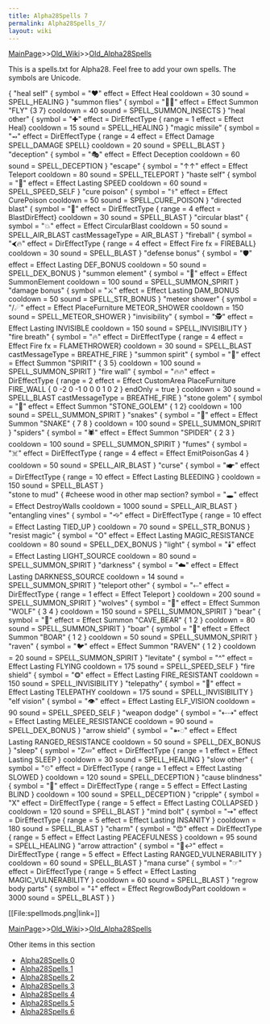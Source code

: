 ```yaml
---
title: Alpha28Spells 7
permalink: Alpha28Spells_7/
layout: wiki
---
```


[MainPage](/keeperrl_wiki/ "wikilink")>>[Old_Wiki](/keeperrl_wiki/Old_Wiki "wikilink")>>[Old_Alpha28Spells](/keeperrl_wiki/Old_Alpha28Spells "wikilink")

This is a spells.txt for Alpha28. Feel free to add your own spells. The symbols are Unicode.

 {
  &quot;heal self&quot;
  {
    symbol = &quot;❤️&quot;
    effect = Effect Heal
    cooldown = 30
    sound = SPELL_HEALING
  }
  &quot;summon flies&quot;
  {
    symbol = &quot;🐝🐝&quot;
    effect = Effect Summon &quot;FLY&quot; {3 7}
    cooldown = 40
    sound = SPELL_SUMMON_INSECTS
  }
  &quot;heal other&quot;
  {
    symbol = &quot;✚&quot;
    effect = DirEffectType { range = 1 effect = Effect Heal}
    cooldown = 15
    sound = SPELL_HEALING
  }
  &quot;magic missile&quot;
  {
    symbol = &quot;⥇&quot;
    effect = DirEffectType { range = 4 effect = Effect Damage SPELL_DAMAGE SPELL}
    cooldown = 20
    sound = SPELL_BLAST
  }
  &quot;deception&quot;
  {
    symbol = &quot;🎭&quot;
    effect = Effect Deception
    cooldown = 60
    sound = SPELL_DECEPTION
  }
  &quot;escape&quot;
  {
    symbol = &quot;↑↑&quot;
    effect = Effect Teleport
    cooldown = 80
    sound = SPELL_TELEPORT
  }
  &quot;haste self&quot;
  {
    symbol = &quot;🏃&quot;
    effect = Effect Lasting SPEED
    cooldown = 60
    sound = SPELL_SPEED_SELF
  }
  &quot;cure poison&quot;
  {
    symbol = &quot;⚕&quot;
    effect = Effect CurePoison
    cooldown = 50
    sound = SPELL_CURE_POISON
  }
  &quot;directed blast&quot;
  {
    symbol = &quot;💨&quot;
    effect = DirEffectType { range = 4 effect = BlastDirEffect}
    cooldown = 30
    sound = SPELL_BLAST
  }
  &quot;circular blast&quot;
  {
    symbol = &quot;💥&quot;
    effect = Effect CircularBlast
    cooldown = 50
    sound = SPELL_AIR_BLAST
    castMessageType = AIR_BLAST
  }
  &quot;fireball&quot;
  {
    symbol = &quot;⮜🔥&quot;
    effect = DirEffectType { range = 4 effect = Effect Fire fx = FIREBALL}
    cooldown = 30
    sound = SPELL_BLAST
  }
  &quot;defense bonus&quot;
  {
    symbol = &quot;🛡&quot;
    effect = Effect Lasting DEF_BONUS
    cooldown = 50
    sound = SPELL_DEX_BONUS
  }
  &quot;summon element&quot;
  {
    symbol = &quot;👾&quot;
    effect = Effect SummonElement
    cooldown = 100
    sound = SPELL_SUMMON_SPIRIT
  }
  &quot;damage bonus&quot;
  {
    symbol = &quot;⚔&quot;
    effect = Effect Lasting DAM_BONUS
    cooldown = 50
    sound = SPELL_STR_BONUS
  }
  &quot;meteor shower&quot;
  {
    symbol = &quot;/☄&quot;
    effect = Effect PlaceFurniture METEOR_SHOWER
    cooldown = 150
    sound = SPELL_METEOR_SHOWER
  }
  &quot;invisibility&quot;
  {
    symbol = &quot;🕵️&quot;
    effect = Effect Lasting INVISIBLE
    cooldown = 150
    sound = SPELL_INVISIBILITY
  }
  &quot;fire breath&quot;
  {
    symbol = &quot;🔥&quot;
    effect = DirEffectType { range = 4 effect = Effect Fire fx = FLAMETHROWER}
    cooldown = 30
    sound = SPELL_BLAST
    castMessageType = BREATHE_FIRE
  }
  &quot;summon spirit&quot;
  {
    symbol = &quot;👻&quot;
    effect = Effect Summon &quot;SPIRIT&quot; { 3 5}
    cooldown = 100
    sound = SPELL_SUMMON_SPIRIT
  }
  &quot;fire wall&quot;
  {
    symbol = &quot;🔥🔥&quot;
    effect = DirEffectType { range = 2 effect = Effect CustomArea PlaceFurniture FIRE_WALL { 0 -2 0 -1 0 0 0 1 0 2 } endOnly = true }
    cooldown = 30
    sound = SPELL_BLAST
    castMessageType = BREATHE_FIRE
  }
  &quot;stone golem&quot;
  {
    symbol = &quot;👤&quot;
    effect = Effect Summon &quot;STONE_GOLEM&quot; { 1 2}
    cooldown = 100
    sound = SPELL_SUMMON_SPIRIT
  }
  &quot;snakes&quot;
  {
    symbol = &quot;🐍&quot;
    effect = Effect Summon &quot;SNAKE&quot; { 7 8 }
    cooldown = 100
    sound = SPELL_SUMMON_SPIRIT 
  }
  &quot;spiders&quot;
  {
    symbol = &quot;🕷&quot;
    effect = Effect Summon &quot;SPIDER&quot; { 2 3 }
    cooldown = 100
    sound = SPELL_SUMMON_SPIRIT
  }
  &quot;fumes&quot;
  {
    symbol = &quot;☠&quot;
    effect = DirEffectType { range = 4 effect = Effect EmitPoisonGas 4 }
    cooldown = 50
    sound = SPELL_AIR_BLAST
  }
  &quot;curse&quot;
  {
    symbol = &quot;☛&quot;
    effect = DirEffectType { range = 10 effect = Effect Lasting BLEEDING }
    cooldown = 150
    sound = SPELL_BLAST
  }  
  &quot;stone to mud&quot;
  {
    #cheese wood in other map section?
    symbol = &quot;🕳&quot;
    effect = Effect DestroyWalls
    cooldown = 1000
    sound = SPELL_AIR_BLAST
  } 
  &quot;entangling vines&quot;
  {
    symbol = &quot;🙙&quot;
    effect = DirEffectType { range = 10 effect = Effect Lasting TIED_UP }
    cooldown = 70
    sound = SPELL_STR_BONUS
  }
  &quot;resist magic&quot;
  {
    symbol = &quot;O&quot;
    effect = Effect Lasting MAGIC_RESISTANCE
    cooldown = 80
    sound = SPELL_DEX_BONUS
  }
  &quot;light&quot;
  {
    symbol = &quot;🕯&quot;
    effect = Effect Lasting LIGHT_SOURCE
    cooldown = 80
    sound = SPELL_SUMMON_SPIRIT
  }
  &quot;darkness&quot;
  {
    symbol = &quot;☁&quot;
    effect = Effect Lasting DARKNESS_SOURCE
    cooldown = 14
    sound = SPELL_SUMMON_SPIRIT
  }
  &quot;teleport other&quot; 
  {
    symbol = &quot;⬸&quot;
    effect = DirEffectType { range = 1 effect = Effect Teleport }
    cooldown = 200
    sound = SPELL_SUMMON_SPIRIT
  }
  &quot;wolves&quot;
  {
    symbol = &quot;🐺&quot;
    effect = Effect Summon &quot;WOLF&quot; { 3 4 }
    cooldown = 150
    sound = SPELL_SUMMON_SPIRIT
  }
  &quot;bear&quot;
  {
    symbol = &quot;🐻&quot;
    effect = Effect Summon &quot;CAVE_BEAR&quot; { 1 2 }
    cooldown = 80
    sound = SPELL_SUMMON_SPIRIT
  }
  &quot;boar&quot;
  {
    symbol = &quot;🐖&quot;
    effect = Effect Summon &quot;BOAR&quot; { 1 2 }
    cooldown = 50
    sound = SPELL_SUMMON_SPIRIT
  }
  &quot;raven&quot;
  {
    symbol = &quot;🐦&quot;
    effect = Effect Summon &quot;RAVEN&quot; { 1 2 }
    cooldown = 20
    sound = SPELL_SUMMON_SPIRIT
  }
  &quot;levitate&quot;
  {
    symbol = &quot;^&quot;
    effect = Effect Lasting FLYING
    cooldown = 175
    sound = SPELL_SPEED_SELF
  }
  &quot;fire shield&quot;
  {
    symbol = &quot;❂&quot;
    effect = Effect Lasting FIRE_RESISTANT
    cooldown = 150
    sound = SPELL_INVISIBILITY
  }
  &quot;telepathy&quot;
  {
    symbol = &quot;💭&quot;
    effect = Effect Lasting TELEPATHY
    cooldown = 175
    sound = SPELL_INVISIBILITY
  }
  &quot;elf vision&quot;
  {
    symbol = &quot;👁&quot;
    effect = Effect Lasting ELF_VISION
    cooldown = 90
    sound = SPELL_SPEED_SELF
  }
  &quot;weapon dodge&quot;
  {
    symbol = &quot;⇠⇢&quot;
    effect = Effect Lasting MELEE_RESISTANCE
    cooldown = 90
    sound = SPELL_DEX_BONUS
  }
  &quot;arrow shield&quot;
  {
    symbol = &quot;➵◌&quot;
    effect = Effect Lasting RANGED_RESISTANCE
    cooldown = 50
    sound = SPELL_DEX_BONUS
  }
  &quot;sleep&quot;
  {
    symbol = &quot;Z💤&quot;
    effect = DirEffectType { range = 1 effect = Effect Lasting SLEEP }
    cooldown = 30
    sound = SPELL_HEALING
  }
  &quot;slow other&quot;
  {
    symbol = &quot;⏲&quot;
    effect = DirEffectType { range = 1 effect = Effect Lasting SLOWED }
    cooldown = 120
    sound = SPELL_DECEPTION
  }
  &quot;cause blindness&quot;
  {
    symbol = &quot;👀&quot;
    effect = DirEffectType { range = 5 effect = Effect Lasting BLIND }
    cooldown = 100
    sound = SPELL_DECEPTION
  }
  &quot;cripple&quot;
  {
    symbol = &quot;X&quot;
    effect = DirEffectType { range = 5 effect = Effect Lasting COLLAPSED }
    cooldown = 120
    sound = SPELL_BLAST
  }
  &quot;mind bolt&quot;
  {
    symbol = &quot;⇝&quot;
    effect = DirEffectType { range = 5 effect = Effect Lasting INSANITY }
    cooldown = 180
    sound = SPELL_BLAST
  }
  &quot;charm&quot;
  {
    symbol = &quot;😍&quot;
    effect = DirEffectType { range = 5 effect = Effect Lasting PEACEFULNESS }
    cooldown = 95
    sound = SPELL_HEALING
  }
  &quot;arrow attraction&quot;
  {
    symbol = &quot;🚶↩&quot;
    effect = DirEffectType { range = 5 effect = Effect Lasting RANGED_VULNERABILITY }
    cooldown = 60
    sound = SPELL_BLAST
  }
  &quot;mana curse&quot;
  {
    symbol = &quot;☞&quot;
    effect = DirEffectType { range = 5 effect = Effect Lasting MAGIC_VULNERABILITY }
    cooldown = 60
    sound = SPELL_BLAST
  }
  &quot;regrow body parts&quot;
  {
    symbol = &quot;⨢&quot;
    effect = Effect RegrowBodyPart
    cooldown = 3000
    sound = SPELL_BLAST
  }
 }

[[File:spellmods.png|link=]]

[MainPage](/keeperrl_wiki/ "wikilink")>>[Old_Wiki](/keeperrl_wiki/Old_Wiki "wikilink")>>[Old_Alpha28Spells](/keeperrl_wiki/Old_Alpha28Spells "wikilink")

Other items in this section
-    [Alpha28Spells 0](/keeperrl_wiki/Alpha28Spells_0 "wikilink")
-    [Alpha28Spells 1](/keeperrl_wiki/Alpha28Spells_1 "wikilink")
-    [Alpha28Spells 2](/keeperrl_wiki/Alpha28Spells_2 "wikilink")
-    [Alpha28Spells 3](/keeperrl_wiki/Alpha28Spells_3 "wikilink")
-    [Alpha28Spells 4](/keeperrl_wiki/Alpha28Spells_4 "wikilink")
-    [Alpha28Spells 5](/keeperrl_wiki/Alpha28Spells_5 "wikilink")
-    [Alpha28Spells 6](/keeperrl_wiki/Alpha28Spells_6 "wikilink")
